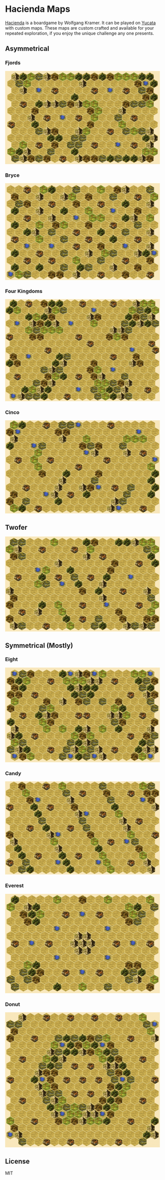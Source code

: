 # Hacienda Maps
[Hacienda](https://boardgamegeek.com/boardgame/19100/hacienda) is a boardgame by Wolfgang Kramer.  It can be played on [Yucata](https://www.yucata.de/en) with custom maps.  These maps are custom crafted and available for your repeated exploration, if you enjoy the unique challenge any one presents.

## Asymmetrical
### Fjords
![Fjords](images/fjords.png)

### Bryce
![Bryce](images/bryce.png)

### Four Kingdoms
![Four Kingdoms](images/four-kingdoms.png)

### Cinco
![Cinco](images/cinco.png)

## Twofer
![Twofer](images/twofer.png)

## Symmetrical (Mostly)
### Eight
![Eight](images/eight.png)

### Candy
![Candy](images/candy.png)

### Everest
![Everest](images/everest.png)

### Donut
![Donut](images/donut.png)

## License
MIT
